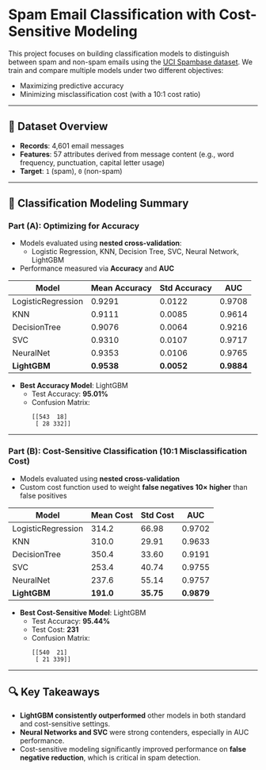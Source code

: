 # Spam Email Classification with Cost-Sensitive Modeling

This project focuses on building classification models to distinguish between spam and non-spam emails using the [UCI Spambase dataset](https://archive.ics.uci.edu/ml/datasets/Spambase). We train and compare multiple models under two different objectives:
- Maximizing predictive accuracy
- Minimizing misclassification cost (with a 10:1 cost ratio)

---

## 📁 Dataset Overview

- **Records**: 4,601 email messages
- **Features**: 57 attributes derived from message content (e.g., word frequency, punctuation, capital letter usage)
- **Target**: `1` (spam), `0` (non-spam)

---

## 🧠 Classification Modeling Summary

### Part (A): Optimizing for Accuracy

- Models evaluated using **nested cross-validation**:
  - Logistic Regression, KNN, Decision Tree, SVC, Neural Network, LightGBM
- Performance measured via **Accuracy** and **AUC**

| Model              | Mean Accuracy | Std Accuracy | AUC      |
|-------------------|---------------|---------------|----------|
| LogisticRegression| 0.9291        | 0.0122        | 0.9708   |
| KNN               | 0.9111        | 0.0085        | 0.9614   |
| DecisionTree      | 0.9076        | 0.0064        | 0.9216   |
| SVC               | 0.9310        | 0.0107        | 0.9717   |
| NeuralNet         | 0.9353        | 0.0106        | 0.9765   |
| **LightGBM**      | **0.9538**    | **0.0052**    | **0.9884** |

- **Best Accuracy Model**: LightGBM
  - Test Accuracy: **95.01%**
  - Confusion Matrix:
    ```
    [[543  18]
     [ 28 332]]
    ```

---

### Part (B): Cost-Sensitive Classification (10:1 Misclassification Cost)

- Models evaluated using **nested cross-validation**
- Custom cost function used to weight **false negatives 10× higher** than false positives

| Model              | Mean Cost | Std Cost | AUC      |
|-------------------|-----------|----------|----------|
| LogisticRegression| 314.2     | 66.98    | 0.9702   |
| KNN               | 310.0     | 29.91    | 0.9633   |
| DecisionTree      | 350.4     | 33.60    | 0.9191   |
| SVC               | 253.4     | 40.74    | 0.9755   |
| NeuralNet         | 237.6     | 55.14    | 0.9757   |
| **LightGBM**      | **191.0** | **35.75**| **0.9879** |

- **Best Cost-Sensitive Model**: LightGBM
  - Test Accuracy: **95.44%**
  - Test Cost: **231**
  - Confusion Matrix:
    ```
    [[540  21]
     [ 21 339]]
    ```

---

## 🔍 Key Takeaways

- **LightGBM consistently outperformed** other models in both standard and cost-sensitive settings.
- **Neural Networks and SVC** were strong contenders, especially in AUC performance.
- Cost-sensitive modeling significantly improved performance on **false negative reduction**, which is critical in spam detection.
